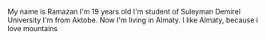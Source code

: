 My name is Ramazan
I'm 19 years old
I'm student of Suleyman Demirel University
I'm from Aktobe. Now I'm living in Almaty.
I like Almaty, because i love mountains
